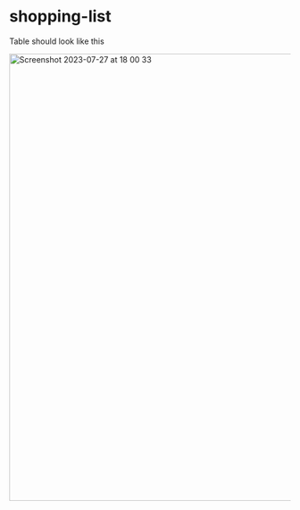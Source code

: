 # shopping-list
Table should look like this


<img width="801" alt="Screenshot 2023-07-27 at 18 00 33" src="https://github.com/Paulvitalis200/shopping-list/assets/10106044/373521fa-5101-43d2-b325-655f2c4c1e64">
